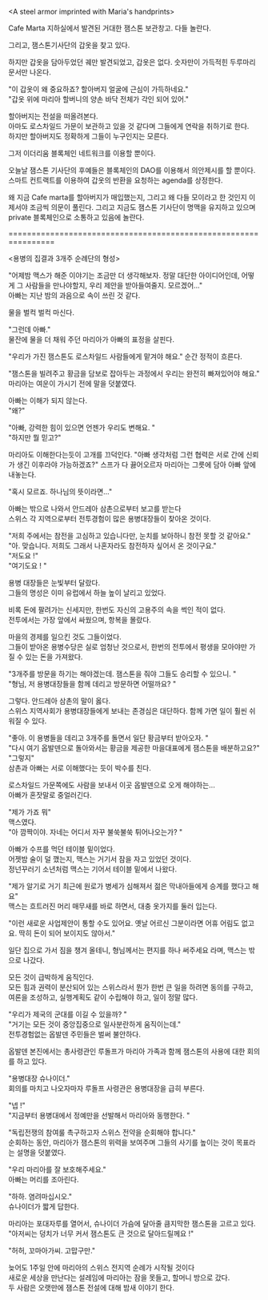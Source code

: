<A steel armor imprinted with Maria's handprints>

Cafe Marta 지하실에서 발견된 거대한 잼스톤 보관창고. 다들 놀란다.<br>

그리고, 잼스톤기사단의 갑옷을 찾고 있다. <br>

하지만 갑옷을 담아두었던 궤만 발견되었고, 갑옷은 없다. 숫자만이 가득적힌 두루마리 문서만 나온다.<br>

"이 갑옷이 왜 중요하죠? 할아버지 얼굴에 근심이 가득하네요." <br>
"갑옷 위에 마리아 할버니의 양손 바닥 전체가 각인 되어 있어." <br>

할아버지는 전설을 떠올려본다.<br>
아마도 로스차일드 가문이 보관하고 있을 것 같다며 그들에게 연락을 취하기로 한다.<br>
하지만 할아버지도 정확하게 그들이 누구인지는 모른다.<br>

그저 이더리움 블록체인 네트워크를 이용할 뿐이다.<br>

오늘날 잼스톤 기사단의 후예들은 블록체인의 DAO를 이용해서 의안제시를 할 뿐이다. 스마트 컨트랙트를 이용하여 갑옷의 반환을 요청하는 agenda를 상정한다.<br>

왜 지금 Cafe marta를 할아버지가 매입했는지, 그리고 왜 다들 모이라고 한 것인지 이제서야 조금씩 의문이 풀린다. 그리고 지금도 잼스톤 기사단이 명맥을 유지하고 있으며 private 블록체인으로 소통하고 있음에 놀란다.<br>

================================================================

<용병의 집결과 3개주 순례단의 형성>

"어제밤 맥스가 해준 이야기는 조금만 더 생각해보자. 정말 대단한 아이디어인데, 어떻게 그 사람들을 만나야할지, 우리 제안을 받아들여줄지. 모르겠어..." <br>
아빠는 지난 밤의 과음으로 속이 쓰린 것 같다. <br>

물을 벌컥 벌컥 마신다. <br>

"그런데 아빠."<br>
물잔에 물을 더 채워 주던 마리아가 아빠의 표정을 살핀다.<br>

"우리가 가진 잼스톤도 로스차일드 사람들에게 맡겨야 해요."
순간 정적이 흐른다.

"잼스톤을 빌려주고 황금을 담보로 잡아두는 과정에서 우리는 완전히 빠져있어야 해요." <br>
마리아는 여운이 가시기 전에 말을 덧붙였다. <br>

아빠는 이해가 되지 않는다. <br>
"왜?"<br>

"아빠, 강력한 힘이 있으면 언젠가 우리도 변해요. "<br>
"하지만 뭘 믿고?"

마리아도 이해한다는듯이 고개를 끄덕인다.
"아빠 생각처럼 그런 협력은 서로 간에 신뢰가 생긴 이후라야 가능하겠죠?"
스프가 다 끓어오르자 마리아는 그릇에 담아 아빠 앞에 내놓는다. <br>

"혹시 모르죠. 하나님의 뜻이라면..." <br>

아빠는 밖으로 나와서 안드레아 삼촌으로부터 보고를 받는다 <br>
스위스 각 지역으로부터 전투경험이 많은 용병대장들이 찾아온 것이다. <br>

"저희 주에서는 참전을 고심하고 있습니다만, 눈치를 보아하니 참전 못할 것 같아요."<br>
"아. 맞습니다. 저희도 그래서 나혼자라도 참전하자 싶어서 온 것이구요." <br>
"저도요 !" <br>
"여기도요 ! " <br>

용병 대장들은 눈빛부터 달랐다. <br>
그들의 명성은 이미 유럽에서 하늘 높이 날리고 있었다. <br>

비록 돈에 팔려가는 신세지만, 한번도 자신의 고용주의 속을 썩인 적이 없다. <br>
전투에서는 가장 앞에서 싸웠으며, 항복을 몰랐다. <br>

마을의 경제를 일으킨 것도 그들이었다. <br>
그들이 받아온 용병수당은 실로 엄청난 것으로서, 한번의 전투에서 평생을 모아야만 가질 수 있는 돈을 가져왔다. <br>

"3개주를 방문을 하기는 해야겠는데. 잼스톤을 줘야 그들도 승리할 수 있으니. "<br>
"형님, 저 용병대장들을 함께 데리고 방문하면 어떨까요? " <br>

그렇다. 안드레아 삼촌의 말이 옳다. <br>
스위스 지역사회가 용병대장들에게 보내는 존경심은 대단하다. 함께 가면 일이 훨씬 쉬워질 수 있다. <br>

"좋아. 이 용병들을 데리고 3개주를 돌면서 일단 황금부터 받아오자. "<br>
"다시 여기 옵발덴으로 돌아와서는 황금을 제공한 마을대표에게 잼스톤을 배분하고요?"<br>
"그렇지"<br>
삼촌과 아빠는 서로 이해했다는 듯이 박수를 친다. <br>

로스차일드 가문쪽에도 사람을 보내서 이곳 옵발덴으로 오게 해야하는...<br>
아빠가 혼잣말로 중얼러긴다. <br>

"제가 가죠 뭐"<br>
맥스였다.<br>
"아 깜짝이야. 자네는 어디서 자꾸 불쑥불쑥 튀어나오는가? "<br>

아빠가 수프를 먹던 테이블 밑이었다. <br>
어젯밤 술이 덜 깼는지, 맥스는 거기서 잠을 자고 있었던 것이다. <br>
정넌꾸러기 소년처럼 맥스는 기어서 테이블 밑에서 나왔다. <br>

"제가 알기로 거기 최근에 원로가 병세가 심해져서 젊은 막내아들에게 승계를 했다고 해요"<br>
맥스는 흐트러진 머리 매무새를 바로 하면서, 대충 옷가지를 둘러 입는다. <br>

"이런 새로운 사업제안이 통할 수도 있어요. 옛날 어르신 그분이라면 어휴 어림도 없고요. 딱히 돈이 되어 보이지도 않아서."<br>

일단 집으로 가서 짐을 챙겨 올테니, 형님께서는 편지를 하나 써주세요 라며, 맥스는 밖으로 나갔다. <br>

모든 것이 급박하게 움직인다. <br>
모든 힘과 권력이 분산되어 있는 스위스라서 뭔가 한번 큰 일을 하려면 동의를 구하고, 여론을 조성하고, 실행계획도 같이 수립해야 하고, 일이 정말 많다. <br>

"우리가 제국의 군대를 이길 수 있을까? "<br>
"거기는 모든 것이 중앙집중으로 일사분란하게 움직이는데." <br>
전투경험없는 옵발덴 주민들은 벌써 불안하다. <br>

옵발덴 본진에서는 총사령관인 루돌프가 마리아 가족과 함께 잼스톤의 사용에 대한 회의를 하고 있다. <br>

"용병대장 슈나이더."<br>
회의를 마치고 나오자마자 루돌프 사령관은 용병대장을 급히 부른다. <br>

"넵 !"<br>
"지금부터 용병대에서 정예만을 선발해서 마리아와 동행한다. "<br>

"독립전쟁의 참여룰 촉구하고자 스위스 전약을 순회해야 합니다."<br>
순회하는 동안, 마리아가 잼스톤의 위력을 보여주며 그들의 사기를 높이는 것이 목표라는 설명을 덧붙였다. <br>

"우리 마리아를 잘 보호해주세요."<br>
아빠는 머리를 조아린다. <br>

"하하. 염려마십시오." <br>
슈나이더가 짧게 답한다. <br>

마리아는 포대자루를 열어서, 슈나이더 가슴에 달아줄 큼지막한 잼스톤을 고르고 있다. <br>
"아저씨는 덩치가 너무 커서 잼스톤도 큰 것으로 달아드릴께요 !"<br>

"허허, 꼬마아가씨. 고맙구만." <br>

늦어도 1주일 안에 마리아의 스위스 전지역 순례가 시작될 것이다 <br>
새로운 세상을 만난다는 설레임에 마리아는 잠을 못들고, 할머니 방으로 갔다.<br>
두 사람은 오랫만에 잼스톤 전설에 대해 밤새 이야기 한다.<br>



